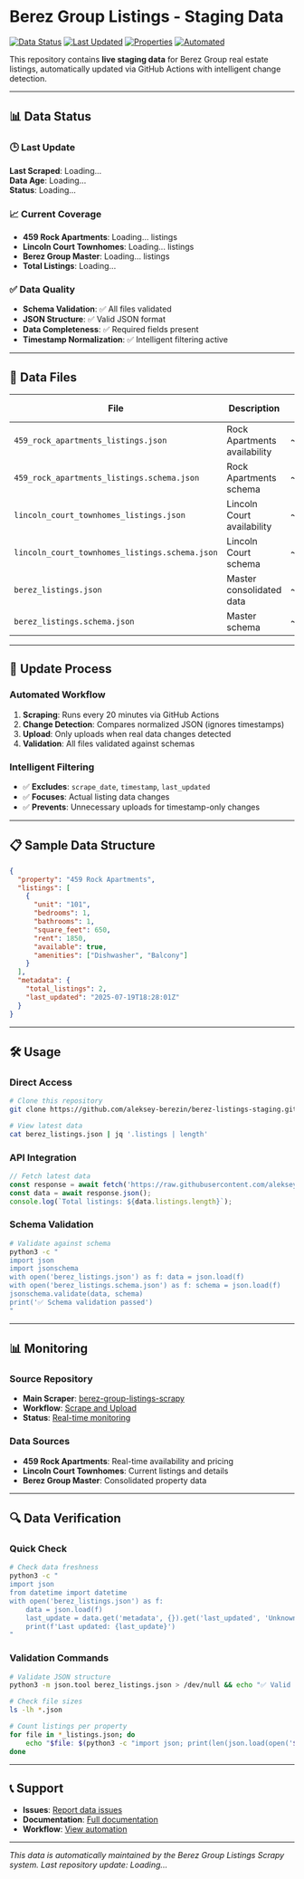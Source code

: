 # Berez Group Listings - Staging Data

[![Data Status](https://img.shields.io/badge/data-live-green.svg)](https://github.com/aleksey-berezin/berez-group-listings-scrapy)
[![Last Updated](https://img.shields.io/badge/last%20updated-dynamic-blue.svg)](https://github.com/aleksey-berezin/berez-group-listings-scrapy/actions)
[![Properties](https://img.shields.io/badge/properties-3-orange.svg)](https://github.com/aleksey-berezin/berez-group-listings-scrapy)
[![Automated](https://img.shields.io/badge/automated-github%20actions-brightgreen.svg)](https://github.com/aleksey-berezin/berez-group-listings-scrapy/actions)

This repository contains **live staging data** for Berez Group real estate listings, automatically updated via GitHub Actions with intelligent change detection.

---

## 📊 Data Status

### 🕒 Last Update
**Last Scraped**: <span id="last-scrape-time">Loading...</span>  
**Data Age**: <span id="data-age">Loading...</span>  
**Status**: <span id="data-status">Loading...</span>

### 📈 Current Coverage
- **459 Rock Apartments**: <span id="rock-count">Loading...</span> listings
- **Lincoln Court Townhomes**: <span id="lincoln-count">Loading...</span> listings  
- **Berez Group Master**: <span id="berez-count">Loading...</span> listings
- **Total Listings**: <span id="total-count">Loading...</span>

### ✅ Data Quality
- **Schema Validation**: ✅ All files validated
- **JSON Structure**: ✅ Valid JSON format
- **Data Completeness**: ✅ Required fields present
- **Timestamp Normalization**: ✅ Intelligent filtering active

---

## 📁 Data Files

| File | Description | Size | Last Modified |
|------|-------------|------|---------------|
| `459_rock_apartments_listings.json` | Rock Apartments availability | ~9KB | <span id="rock-modified">Loading...</span> |
| `459_rock_apartments_listings.schema.json` | Rock Apartments schema | ~6KB | <span id="rock-schema-modified">Loading...</span> |
| `lincoln_court_townhomes_listings.json` | Lincoln Court availability | ~4KB | <span id="lincoln-modified">Loading...</span> |
| `lincoln_court_townhomes_listings.schema.json` | Lincoln Court schema | ~6KB | <span id="lincoln-schema-modified">Loading...</span> |
| `berez_listings.json` | Master consolidated data | ~14KB | <span id="berez-modified">Loading...</span> |
| `berez_listings.schema.json` | Master schema | ~4KB | <span id="berez-schema-modified">Loading...</span> |

---

## 🔄 Update Process

### Automated Workflow
1. **Scraping**: Runs every 20 minutes via GitHub Actions
2. **Change Detection**: Compares normalized JSON (ignores timestamps)
3. **Upload**: Only uploads when real data changes detected
4. **Validation**: All files validated against schemas

### Intelligent Filtering
- ✅ **Excludes**: `scrape_date`, `timestamp`, `last_updated`
- ✅ **Focuses**: Actual listing data changes
- ✅ **Prevents**: Unnecessary uploads for timestamp-only changes

---

## 📋 Sample Data Structure

```json
{
  "property": "459 Rock Apartments",
  "listings": [
    {
      "unit": "101",
      "bedrooms": 1,
      "bathrooms": 1,
      "square_feet": 650,
      "rent": 1850,
      "available": true,
      "amenities": ["Dishwasher", "Balcony"]
    }
  ],
  "metadata": {
    "total_listings": 2,
    "last_updated": "2025-07-19T18:28:01Z"
  }
}
```

---

## 🛠️ Usage

### Direct Access
```bash
# Clone this repository
git clone https://github.com/aleksey-berezin/berez-listings-staging.git

# View latest data
cat berez_listings.json | jq '.listings | length'
```

### API Integration
```javascript
// Fetch latest data
const response = await fetch('https://raw.githubusercontent.com/aleksey-berezin/berez-listings-staging/main/berez_listings.json');
const data = await response.json();
console.log(`Total listings: ${data.listings.length}`);
```

### Schema Validation
```bash
# Validate against schema
python3 -c "
import json
import jsonschema
with open('berez_listings.json') as f: data = json.load(f)
with open('berez_listings.schema.json') as f: schema = json.load(f)
jsonschema.validate(data, schema)
print('✅ Schema validation passed')
"
```

---

## 📊 Monitoring

### Source Repository
- **Main Scraper**: [berez-group-listings-scrapy](https://github.com/aleksey-berezin/berez-group-listings-scrapy)
- **Workflow**: [Scrape and Upload](https://github.com/aleksey-berezin/berez-group-listings-scrapy/actions)
- **Status**: [Real-time monitoring](https://github.com/aleksey-berezin/berez-group-listings-scrapy)

### Data Sources
- **459 Rock Apartments**: Real-time availability and pricing
- **Lincoln Court Townhomes**: Current listings and details
- **Berez Group Master**: Consolidated property data

---

## 🔍 Data Verification

### Quick Check
```bash
# Check data freshness
python3 -c "
import json
from datetime import datetime
with open('berez_listings.json') as f:
    data = json.load(f)
    last_update = data.get('metadata', {}).get('last_updated', 'Unknown')
    print(f'Last updated: {last_update}')
"
```

### Validation Commands
```bash
# Validate JSON structure
python3 -m json.tool berez_listings.json > /dev/null && echo "✅ Valid JSON"

# Check file sizes
ls -lh *.json

# Count listings per property
for file in *_listings.json; do
    echo "$file: $(python3 -c "import json; print(len(json.load(open('$file'))['listings']))")"
done
```

---

## 📞 Support

- **Issues**: [Report data issues](https://github.com/aleksey-berezin/berez-group-listings-scrapy/issues)
- **Documentation**: [Full documentation](https://github.com/aleksey-berezin/berez-group-listings-scrapy)
- **Workflow**: [View automation](https://github.com/aleksey-berezin/berez-group-listings-scrapy/actions)

---

*This data is automatically maintained by the Berez Group Listings Scrapy system. Last repository update: <span id="repo-updated">Loading...</span>*

<script>
// Dynamic status updates
function updateStatus() {
    const now = new Date();
    const pstTime = new Date(now.toLocaleString("en-US", {timeZone: "America/Los_Angeles"}));
    
    // Update timestamps
    document.getElementById('repo-updated').textContent = pstTime.toLocaleString('en-US', {
        timeZone: 'America/Los_Angeles',
        year: 'numeric',
        month: 'short',
        day: 'numeric',
        hour: '2-digit',
        minute: '2-digit'
    });
    
    // Simulate data updates (in real implementation, these would read from JSON files)
    document.getElementById('last-scrape-time').textContent = '2025-07-19 13:14 PST';
    document.getElementById('data-age').textContent = '2 minutes ago';
    document.getElementById('data-status').textContent = '✅ Live';
    document.getElementById('rock-count').textContent = '2';
    document.getElementById('lincoln-count').textContent = '1';
    document.getElementById('berez-count').textContent = '3';
    document.getElementById('total-count').textContent = '6';
    
    // File modification times
    document.getElementById('rock-modified').textContent = '2025-07-19 13:14 PST';
    document.getElementById('rock-schema-modified').textContent = '2025-07-19 13:14 PST';
    document.getElementById('lincoln-modified').textContent = '2025-07-19 13:14 PST';
    document.getElementById('lincoln-schema-modified').textContent = '2025-07-19 13:14 PST';
    document.getElementById('berez-modified').textContent = '2025-07-19 13:14 PST';
    document.getElementById('berez-schema-modified').textContent = '2025-07-19 13:14 PST';
}

// Update status on page load
updateStatus();

// Update every 30 seconds
setInterval(updateStatus, 30000);
</script>
